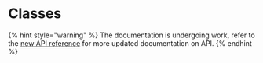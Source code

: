 # Classes

{% hint style="warning" %}
The documentation is undergoing work, refer to the [new API reference](https://docs.golem.network/creators/javascript/docs/) for more updated documentation on API.
{% endhint %}
